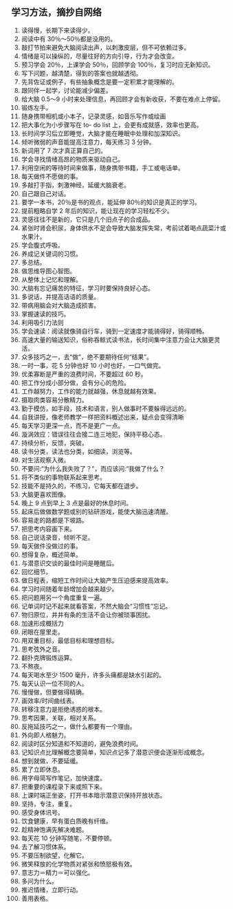 
## 学习方法，摘抄自网络

1. 读得慢，长期下来读得少。
2. 阅读中有 30％～50％都是没用的。
3. 敲打节拍来避免大脑阅读出声，以刺激皮层，但不可依赖过多。
4. 情绪是可以操纵的，尽量往好的方向引导，行为才会改变。
5. 预习学会 20％，上课学会 50％，回顾学会 100％，复习时应无新知识。
6. 写下问题，越清楚，得到的答案也就越透彻。
7. 先背佐证或例子，有些抽象概念是要一定积累才能理解的。
8. 跟同伴一起学，讨论能减少偏差。
9. 给大脑 0.5～9 小时来处理信息，再回顾才会有新收获，不要在难点上停留。
10. 锻炼左手。
11. 随身携带相机或小本子，记录灵感，如音乐写作或绘画
12. 把大事化为小步骤写在 to- do list 上，会更有成就感，效率也更高。
13. 长时间学习后立即睡觉，大脑才能在睡眠中处理和加深知识。
14. 倾听微弱的声音能提高注意力，每天练习 3 分钟。
15. 新词用了 7 次才真正算自己的。
16. 学会寻找情绪高昂的物质来驱动自己。
17. 利用空闲的等待时间来做事，随身携带书籍，手工或电话单。
18. 每天做件不愿做的事。
19. 多敲打手指，刺激神经，延缓大脑衰老。
20. 自己跟自己对话。
21. 要学一本书，20％是书的观点，能延伸 80％的知识是真正的学习。
22. 提前粗略自学 2 年后的知识，能让现在的学习轻松不少。
23. 灵感往往不是新的，它只是几个旧点子的合成品。
24. 紧张时肾会积尿，身体供水不足会导致大脑发挥失常，考前试着喝点蔬菜汁或水果汁。
25. 学会腹式呼吸。
26. 养成记关键词的习惯。
27. 多总结。
28. 做思维导图心智图。
29. 从整体上记忆和理解。
30. 大脑有忘记痛苦的特征，学习时要保持良好心态。
31. 多说话，并提高话语的质量。
32. 带病用脑会对大脑造成损害。
33. 掌握速读的技巧。
34. 利用吸引力法则
35. 学会速读：阅读就像骑自行车，骑到一定速度才能骑得好，骑得顺畅。
36. 高速大量的输送知识，俗称吞鲸式读书法，长时间集中注意力会让大脑更灵活。
37. 众多技巧之一，去“做”，绝不要期待任何“结果”。
38. 一时一事，花 5 分钟也好 10 小时也好，一口气做完。
39. 优柔寡断是严重的浪费时间，不要超过 60 秒。
40. 把工作分成小部分做，会有分心的危险。
41. 工作越努力，工作的能力就越强，休息就越有效果。
42. 摄取肉类容易分散精力。
43. 勤于模仿，如手段，技术和语言，别人做事时不要躲得远远的。
44. 自我讲授，像老师教学一样把资料概述出来，疑点会变得清晰
45. 每天学习更深一点，而不是更广一点。
46. 漩涡效应：错误往往会接二连三地犯，保持平稳心态。
47. 持续分析，反馈，突破。
48. 读书分类，读法也分类，如细读，浏览等。
49. 对生活观察入微。
50. 不要问:“为什么我失败了？”，而应该问:“我做了什么？
51. 将不类似的事物联系起来思考。
52. 技能不是持久的，不练习，它每天都在退步。
53. 大脑更喜欢图像。
54. 晚上 9 点到早上 3 点是最好的休息时间。
55. 起床后做做数学题或别的钻研游戏，能使大脑迅速清醒。
56. 容易走的路都是下坡路。
57. 把思考内容画下来。
58. 自己说话录音，倾听不足。
59. 每天做件没做过的事。
60. 想得复杂，概述简单。
61. 与潜意识交谈的最佳时间是睡醒后。
62. 回忆细节。
63. 做日程表，缩短工作时间让大脑产生压迫感来提高效率。
64. 学习时间随着年龄增加会越来越少。
65. 把问题用另一个角度重复一遍。
66. 记单词时记不起来就看答案，不然大脑会“习惯性”忘记。
67. 物归原位，井井有条的生活不会让你被琐事困扰。
68. 加速形成概括力
69. 闭眼在屋里走。
70. 用双重目标，最低目标和理想目标。
71. 思考弦外之音。
72. 翻扑克牌锻炼运算。
73. 不熬夜。
74. 每天喝水至少 1500 毫升，许多头痛都是缺水引起的。
75. 每天认识一位不同的人。
76. 慢慢做，但要做得精确。
77. 画效率/时间曲线表。
78. 转移注意力是拒绝诱惑的根本。
79. 思考因果，关联，相对关系。
80. 反拖延技巧之一，做什么都要有一个理由。
81. 外向即人格魅力。
82. 阅读时区分知道和不知道的，避免浪费时间。
83. 记知识点比理解概念要简单，知识点记多了潜意识便会逐渐形成概念。
84. 想到就做，不要延缓。
85. 累了立即休息。
86. 用字母简写作笔记，加快速度。
87. 把重要的课程录下来或照下来。
88. 上课时端正坐姿，打开书本暗示潜意识保持开放状态。
89. 坚持，专注，重复。
90. 感受身体讯号。
91. 饮食健康，早有蛋白质晚有纤维。
92. 趁精神饱满先解决难题。
93. 每天花 10 分钟写随笔，不要停顿。
94. 去了解习惯体系。
95. 不要压制欲望，化解它。
96. 微笑释放的化学物质对紧张和愤怒极有效。
97. 意志力＝精力＝可以强化。
98. 多问为什么。
99. 推迟情绪，立即行动。
100. 善用表格。